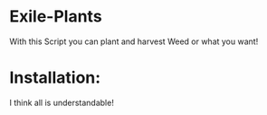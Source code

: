 # Exile-Plants
With this Script you can plant and harvest Weed or what you want!
# Installation:
I think all is understandable!
